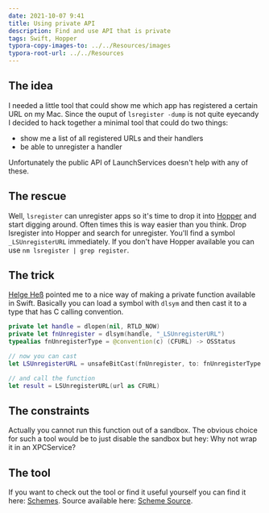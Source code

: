 ```yaml
---
date: 2021-10-07 9:41
title: Using private API
description: Find and use API that is private
tags: Swift, Hopper
typora-copy-images-to: ../../Resources/images
typora-root-url: ../../Resources
---
```


## The idea

I needed a little tool that could show me which app has registered a certain URL on my Mac. Since the ouput of `lsregister -dump` is not quite eyecandy I decided to hack together a minimal tool that could do two things:

- show me a list of all registered URLs and their handlers
- be able to unregister a handler

Unfortunately the public API of LaunchServices doesn't help with any of these.

## The rescue

Well, `lsregister` can unregister apps so it's time to drop it into [Hopper](https://www.hopperapp.com) and start digging around. Often times this is way easier than you think. Drop lsregister into Hopper and search for unregister. You'll find a symbol `_LSUnregisterURL` immediately. If you don't have Hopper available you can use `nm lsregister | grep register`.



## The trick

[Helge Heß](https://www.helgehess.eu) pointed me to a nice way of making a private function available in Swift. Basically you can load a symbol with `dlsym` and then cast it to a type that has C calling convention. 

```Swift
private let handle = dlopen(nil, RTLD_NOW)
private let fnUnregister = dlsym(handle, "_LSUnregisterURL")
typealias fnUnregisterType = @convention(c) (CFURL) -> OSStatus

// now you can cast
let LSUnregisterURL = unsafeBitCast(fnUnregister, to: fnUnregisterType.self)

// and call the function
let result = LSUnregisterURL(url as CFURL)
```



## The constraints

Actually you cannot run this function out of a sandbox. The obvious choice for such a tool would be to just disable the sandbox but hey: Why not wrap it in an XPCService?



## The tool

If you want to check out the tool or find it useful yourself you can find it here: [Schemes](https://oliver-epper.de/apps/schemes/). Source available here: [Scheme Source](https://github.com/oliverepper/Schemes).
